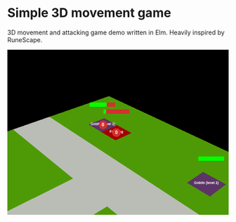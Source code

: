 # Simple 3D movement game
3D movement and attacking game demo written in Elm. Heavily inspired by RuneScape.

<img src="game-screenshot.png" alt="">
